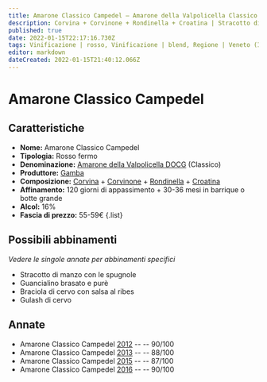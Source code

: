 ```yaml
---
title: Amarone Classico Campedel – Amarone della Valpolicella Classico DOCG – Gamba – Veneto (IT) – 55-59€ – 3★-4★
description: Corvina + Corvinone + Rondinella + Croatina | Stracotto di manzo con le spugnole – Guancialino brasato e purè – Braciola di cervo con salsa al ribes – Gulash di cervo 
published: true
date: 2022-01-15T22:17:16.730Z
tags: Vinificazione | rosso, Vinificazione | blend, Regione | Veneto (IT), Vinificazione | fermo, Vitigni | Corvina, Vitigni | Rondinella, Vitigni | Corvinone, Vitigni | Croatina, Prezzi | 55-59€, Valutazioni | 4 stelle, Alimento | manzo, Alimento | maiale, Alimento | cervo, Alimento | gulash, Cottura | brasato, Cottura | stracotto, Aromatizzazione | con funghi, Aromatizzazione | con purè, Aromatizzazione | al ribes
editor: markdown
dateCreated: 2022-01-15T21:40:12.066Z
---
```


# Amarone Classico Campedel

## Caratteristiche
- **Nome:** Amarone Classico Campedel
- **Tipologia:** Rosso fermo
- **Denominazione:** [Amarone della Valpolicella DOCG](/denominazioni/Italia/Veneto/DOCG/Amarone-della-Valpolicella) (Classico)
- **Produttore:** [Gamba](/produttori/Italia/Veneto/Gamba) 
- **Composizione:** [Corvina](/vitigni/Italia/bacca-nera/corvina) + [Corvinone](/vitigni/Italia/bacca-nera/corvinone) + [Rondinella](/vitigni/Italia/bacca-nera/rondinella) + [Croatina](/vitigni/Italia/bacca-nera/croatina)
- **Affinamento:** 120 giorni di appassimento + 30-36 mesi in barrique o botte grande 
- **Alcol:** 16%
- **Fascia di prezzo:** 55-59€
{.list}

## Possibili abbinamenti
*Vedere le singole annate per abbinamenti specifici*

- Stracotto di manzo con le spugnole
- Guancialino brasato e purè
- Braciola di cervo con salsa al ribes
- Gulash di cervo

## Annate
- Amarone Classico Campedel [2012](vini/Italia/Veneto/Gamba/Amarone-Classico-Campedel/2012) -- <span class="star-4"></span> -- 90/100
- Amarone Classico Campedel [2013](vini/Italia/Veneto/Gamba/Amarone-Classico-Campedel/2013) -- <span class="star-3"></span> -- 88/100
- Amarone Classico Campedel [2015](vini/Italia/Veneto/Gamba/Amarone-Classico-Campedel/2015) -- <span class="star-3"></span> -- 87/100
- Amarone Classico Campedel [2016](vini/Italia/Veneto/Gamba/Amarone-Classico-Campedel/2016) -- <span class="star-4"></span> -- 90/100